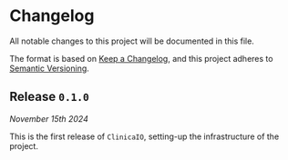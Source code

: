 # Changelog

All notable changes to this project will be documented in this file.

The format is based on [Keep a Changelog](https://keepachangelog.com/en/1.0.0/),
and this project adheres to [Semantic Versioning](https://semver.org/spec/v2.0.0.html).

## Release `0.1.0`

*November 15th 2024*

This is the first release of `ClinicaIO`, setting-up the infrastructure of the project.
